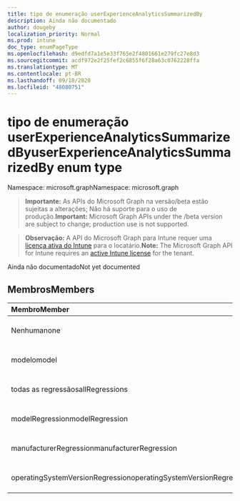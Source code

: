 ```yaml
---
title: tipo de enumeração userExperienceAnalyticsSummarizedBy
description: Ainda não documentado
author: dougeby
localization_priority: Normal
ms.prod: intune
doc_type: enumPageType
ms.openlocfilehash: d9edfd7a1e5e33f765e2f4801661e279fc27e8d3
ms.sourcegitcommit: acdf972e2f25fef2c6855f6f28a63c0762228ffa
ms.translationtype: MT
ms.contentlocale: pt-BR
ms.lasthandoff: 09/18/2020
ms.locfileid: "48080751"
---
```

# <a name="userexperienceanalyticssummarizedby-enum-type"></a><span data-ttu-id="1c658-103">tipo de enumeração userExperienceAnalyticsSummarizedBy</span><span class="sxs-lookup"><span data-stu-id="1c658-103">userExperienceAnalyticsSummarizedBy enum type</span></span>

<span data-ttu-id="1c658-104">Namespace: microsoft.graph</span><span class="sxs-lookup"><span data-stu-id="1c658-104">Namespace: microsoft.graph</span></span>

> <span data-ttu-id="1c658-105">**Importante:** As APIs do Microsoft Graph na versão/beta estão sujeitas a alterações; Não há suporte para o uso de produção.</span><span class="sxs-lookup"><span data-stu-id="1c658-105">**Important:** Microsoft Graph APIs under the /beta version are subject to change; production use is not supported.</span></span>

> <span data-ttu-id="1c658-106">**Observação:** A API do Microsoft Graph para Intune requer uma [licença ativa do Intune](https://go.microsoft.com/fwlink/?linkid=839381) para o locatário.</span><span class="sxs-lookup"><span data-stu-id="1c658-106">**Note:** The Microsoft Graph API for Intune requires an [active Intune license](https://go.microsoft.com/fwlink/?linkid=839381) for the tenant.</span></span>

<span data-ttu-id="1c658-107">Ainda não documentado</span><span class="sxs-lookup"><span data-stu-id="1c658-107">Not yet documented</span></span>

## <a name="members"></a><span data-ttu-id="1c658-108">Membros</span><span class="sxs-lookup"><span data-stu-id="1c658-108">Members</span></span>
|<span data-ttu-id="1c658-109">Membro</span><span class="sxs-lookup"><span data-stu-id="1c658-109">Member</span></span>|<span data-ttu-id="1c658-110">Valor</span><span class="sxs-lookup"><span data-stu-id="1c658-110">Value</span></span>|<span data-ttu-id="1c658-111">Descrição</span><span class="sxs-lookup"><span data-stu-id="1c658-111">Description</span></span>|
|:---|:---|:---|
|<span data-ttu-id="1c658-112">Nenhuma</span><span class="sxs-lookup"><span data-stu-id="1c658-112">none</span></span>|<span data-ttu-id="1c658-113">,0</span><span class="sxs-lookup"><span data-stu-id="1c658-113">0</span></span>|<span data-ttu-id="1c658-114">Ainda não documentado</span><span class="sxs-lookup"><span data-stu-id="1c658-114">Not yet documented</span></span>|
|<span data-ttu-id="1c658-115">modelo</span><span class="sxs-lookup"><span data-stu-id="1c658-115">model</span></span>|<span data-ttu-id="1c658-116">1 </span><span class="sxs-lookup"><span data-stu-id="1c658-116">1</span></span>|<span data-ttu-id="1c658-117">Ainda não documentado</span><span class="sxs-lookup"><span data-stu-id="1c658-117">Not yet documented</span></span>|
|<span data-ttu-id="1c658-118">todas as regressãos</span><span class="sxs-lookup"><span data-stu-id="1c658-118">allRegressions</span></span>|<span data-ttu-id="1c658-119">3D</span><span class="sxs-lookup"><span data-stu-id="1c658-119">3</span></span>|<span data-ttu-id="1c658-120">Ainda não documentado</span><span class="sxs-lookup"><span data-stu-id="1c658-120">Not yet documented</span></span>|
|<span data-ttu-id="1c658-121">modelRegression</span><span class="sxs-lookup"><span data-stu-id="1c658-121">modelRegression</span></span>|<span data-ttu-id="1c658-122">4 </span><span class="sxs-lookup"><span data-stu-id="1c658-122">4</span></span>|<span data-ttu-id="1c658-123">Ainda não documentado</span><span class="sxs-lookup"><span data-stu-id="1c658-123">Not yet documented</span></span>|
|<span data-ttu-id="1c658-124">manufacturerRegression</span><span class="sxs-lookup"><span data-stu-id="1c658-124">manufacturerRegression</span></span>|<span data-ttu-id="1c658-125">5 </span><span class="sxs-lookup"><span data-stu-id="1c658-125">5</span></span>|<span data-ttu-id="1c658-126">Ainda não documentado</span><span class="sxs-lookup"><span data-stu-id="1c658-126">Not yet documented</span></span>|
|<span data-ttu-id="1c658-127">operatingSystemVersionRegression</span><span class="sxs-lookup"><span data-stu-id="1c658-127">operatingSystemVersionRegression</span></span>|<span data-ttu-id="1c658-128">6 </span><span class="sxs-lookup"><span data-stu-id="1c658-128">6</span></span>|<span data-ttu-id="1c658-129">Ainda não documentado</span><span class="sxs-lookup"><span data-stu-id="1c658-129">Not yet documented</span></span>|






